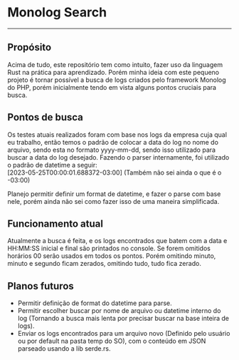# Monolog Search

---

## Propósito
Acima de tudo, este repositório tem como intuito, fazer uso da linguagem Rust na prática para aprendizado.
Porém minha ideia com este pequeno projeto é tornar possível a busca de logs criados pelo framework Monolog do PHP, porém inicialmente tendo em vista alguns pontos cruciais para busca.

## Pontos de busca
Os testes atuais realizados foram com base nos logs da empresa cuja qual eu trabalho, então temos o padrão de colocar a data do log no nome do arquivo, sendo esta no formato yyyy-mm-dd, sendo isso utilizado para buscar a data do log desejado.
Fazendo o parser internamente, foi utilizado o padrão de datetime a seguir:<br>[2023-05-25T00:00:01.688372-03:00] (Também não sei ainda o que é o -03:00)

Planejo permitir definir um format de datetime, e fazer o parse com base nele, porém ainda não sei como fazer isso de uma maneira simplificada.

## Funcionamento atual
Atualmente a busca é feita, e os logs encontrados que batem com a data e HH:MM:SS inicial e final são printados no console.
Se forem omitidos horários 00 serão usados em todos os pontos.
Porém omitindo minuto, minuto e segundo ficam zerados, omitindo tudo, tudo fica zerado.

## Planos futuros
- Permitir definição de format do datetime para parse.
- Permitir escolher buscar por nome de arquivo ou datetime interno do log (Tornando a busca mais lenta por precisar buscar na base inteira de logs).
- Enviar os logs encontrados para um arquivo novo (Definido pelo usuário ou por default na pasta temp do SO), com o conteúdo em JSON parseado usando a lib serde.rs.